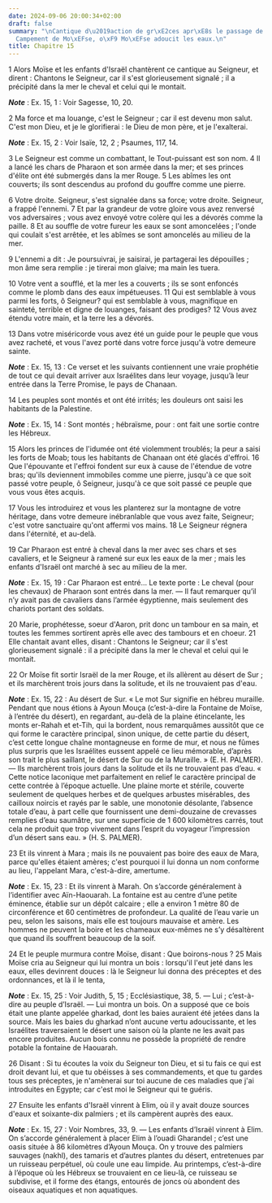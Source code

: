 ```yaml
---
date: 2024-09-06 20:00:34+02:00
draft: false
summary: "\nCantique d\u2019action de gr\xE2ces apr\xE8s le passage de la mer Rouge.\n\
  Campement de Mo\xEFse, o\xF9 Mo\xEFse adoucit les eaux.\n"
title: Chapitre 15
---
```





1 Alors Moïse et les enfants d'Israël chantèrent ce cantique au Seigneur, et dirent : Chantons le Seigneur, car il s'est glorieusement signalé ; il a précipité dans la mer le cheval et celui qui le montait.

***Note*** :  Ex. 15, 1 : Voir Sagesse, 10, 20.

2 Ma force et ma louange, c'est le Seigneur ; car il est devenu mon salut. C'est mon Dieu, et je le glorifierai : le Dieu de mon père, et je l'exalterai.

***Note*** :  Ex. 15, 2 : Voir Isaïe, 12, 2 ; Psaumes, 117, 14.


3 Le Seigneur est comme un combattant, le Tout-puissant est son nom. 4 Il a lancé les chars de Pharaon et son armée dans la mer; et ses princes d'élite ont été submergés dans la mer Rouge. 5 Les abîmes les ont couverts; ils sont descendus au profond du gouffre comme une pierre.


6 Votre droite. Seigneur, s'est signalée dans sa force; votre droite. Seigneur, a frappé l'ennemi. 7 Et par la grandeur de votre gloire vous avez renversé vos adversaires ; vous avez envoyé votre colère qui les a dévorés comme la paille. 8 Et au souffle de votre fureur les eaux se sont amoncelées ; l'onde qui coulait s'est arrêtée, et les abîmes se sont amoncelés au milieu de la mer.


9 L'ennemi a dit : Je poursuivrai, je saisirai, je partagerai les dépouilles ; mon âme sera remplie : je tirerai mon glaive; ma main les tuera.


10 Votre vent a soufflé, et la mer les a couverts ; ils se sont enfoncés comme le plomb dans des eaux impétueuses. 11 Qui est semblable à vous parmi les forts, ô Seigneur? qui est semblable à vous, magnifique en sainteté, terrible et digne de louanges, faisant des prodiges? 12 Vous avez étendu votre main, et la terre les a dévorés.


13 Dans votre miséricorde vous avez été un guide pour le peuple que vous avez racheté, et vous l'avez porté dans votre force jusqu'à votre demeure sainte.

***Note*** :  Ex. 15, 13 : Ce verset et les suivants contiennent une vraie prophétie de tout ce qui devait arriver aux Israélites dans leur voyage, jusqu’à leur entrée dans la Terre Promise, le pays de Chanaan.

14 Les peuples sont montés et ont été irrités; les douleurs ont saisi les habitants de la Palestine.

***Note*** :  Ex. 15, 14 : Sont montés ; hébraïsme, pour : ont fait une sortie contre les Hébreux.


15 Alors les princes de l'idumée ont été violemment troublés; la peur a saisi les forts de Moab; tous les habitants de Chanaan ont été glacés d'effroi. 16 Que l'épouvante et l'effroi fondent sur eux à cause de l'étendue de votre bras; qu'ils deviennent immobiles comme une pierre, jusqu'à ce que soit passé votre peuple, ô Seigneur, jusqu'à ce que soit passé ce peuple que vous vous êtes acquis.


17 Vous les introduirez et vous les planterez sur la montagne de votre héritage, dans votre demeure inébranlable que vous avez faite, Seigneur; c'est votre sanctuaire qu'ont affermi vos mains. 18 Le Seigneur régnera dans l'éternité, et au-delà.


19 Car Pharaon est entré à cheval dans la mer avec ses chars et ses cavaliers, et le Seigneur à ramené sur eux les eaux de la mer ; mais les enfants d'Israël ont marché à sec au milieu de la mer.

***Note*** :  Ex. 15, 19 : Car Pharaon est entré… Le texte porte : Le cheval (pour les chevaux) de Pharaon sont entrés dans la mer. ― Il faut remarquer qu’il n’y avait pas de cavaliers dans l’armée égyptienne, mais seulement des chariots portant des soldats.


20 Marie, prophétesse, soeur d'Aaron, prit donc un tambour en sa main, et toutes les femmes sortirent après elle avec des tambours et en choeur. 21 Elle chantait avant elles, disant : Chantons le Seigneur; car il s'est glorieusement signalé : il a précipité dans la mer le cheval et celui qui le montait.


22 Or Moïse fit sortir Israël de la mer Rouge, et ils allèrent au désert de Sur ; et ils marchèrent trois jours dans la solitude, et ils ne trouvaient pas d'eau.

***Note*** :  Ex. 15, 22 : Au désert de Sur. « Le mot Sur signifie en hébreu muraille. Pendant que nous étions à Ayoun Mouça (c’est-à-dire la Fontaine de Moïse, à l’entrée du désert), en regardant, au-delà de la plaine étincelante, les monts er-Rahah et et-Tih, qui la bordent, nous remarquâmes aussitôt que ce qui forme le caractère principal, sinon unique, de cette partie du désert, c’est cette longue chaîne montagneuse en forme de mur, et nous ne fûmes plus surpris que les Israélites eussent appelé ce lieu mémorable, d’après son trait le plus saillant, le désert de Sur ou de la Muraille. » (E. H. PALMER). ― Ils marchèrent trois jours dans la solitude et ils ne trouvaient pas d’eau. « Cette notice laconique met parfaitement en relief le caractère principal de cette contrée à l’époque actuelle. Une plaine morte et stérile, couverte seulement de quelques herbes et de quelques arbustes misérables, des cailloux noircis et rayés par le sable, une monotonie désolante, l’absence totale d’eau, à part celle que fournissent une
demi-douzaine de crevasses remplies d’eau saumâtre, sur une superficie de 1 600 kilomètres carrés, tout cela ne produit que trop vivement dans l’esprit du voyageur l’impression d’un désert sans eau. » (H. S. PALMER).

23 Et ils vinrent à Mara ; mais ils ne pouvaient pas boire des eaux de Mara, parce qu'elles étaient amères; c'est pourquoi il lui donna un nom conforme au lieu, l'appelant Mara, c'est-à-dire, amertume.

***Note*** :  Ex. 15, 23 : Et ils vinrent à Marah. On s’accorde généralement à l’identifier avec Aïn-Haouarah. La fontaine est au centre d’une petite éminence, établie sur un dépôt calcaire ; elle a environ 1 mètre 80 de circonférence et 60 centimètres de profondeur. La qualité de l’eau varie un peu, selon les saisons, mais elle est toujours mauvaise et amère. Les hommes ne peuvent la boire et les chameaux eux-mêmes ne s’y désaltèrent que quand ils souffrent beaucoup de la soif.

24 Et le peuple murmura contre Moïse, disant : Que boirons-nous ? 25 Mais Moïse cria au Seigneur qui lui montra un bois : lorsqu'il l'eut jeté dans les eaux, elles devinrent douces : là le Seigneur lui donna des préceptes et des ordonnances, et là il le tenta,

***Note*** :  Ex. 15, 25 : Voir Judith, 5, 15 ; Ecclésiastique, 38, 5. ― Lui ; c’est-à-dire au peuple d’Israël. ― Lui montra un bois. On a supposé que ce bois était une plante appelée gharkad, dont les baies auraient été jetées dans la source. Mais les baies du gharkad n’ont aucune vertu adoucissante, et les Israélites traversaient le désert une saison où la plante ne les avait pas encore produites. Aucun bois connu ne possède la propriété de rendre potable la fontaine de Haouarah.

26 Disant : Si tu écoutes la voix du Seigneur ton Dieu, et si tu fais ce qui est droit devant lui, et que tu obéisses à ses commandements, et que tu gardes tous ses préceptes, je n'amènerai sur toi aucune de ces maladies que j'ai introduites en Egypte; car c'est moi le Seigneur qui te guéris.


27 Ensuite les enfants d'Israël vinrent à Elim, où il y avait douze sources d'eaux et soixante-dix palmiers ; et ils campèrent auprès des eaux.

***Note*** :  Ex. 15, 27 : Voir Nombres, 33, 9. ― Les enfants d’Israël vinrent à Elim. On s’accorde généralement à placer Elim à l’ouadi Gharandel ; c’est une oasis située à 86 kilomètres d’Ayoun Mouça. On y trouve des palmiers sauvages (nakhl), des tamaris et d’autres plantes du désert, entretenues par un ruisseau perpétuel, où coule une eau limpide. Au printemps, c’est-à-dire à l’époque où les Hébreux se trouvaient en ce lieu-là, ce ruisseau se subdivise, et il forme des étangs, entourés de joncs où abondent des oiseaux aquatiques et non aquatiques.

